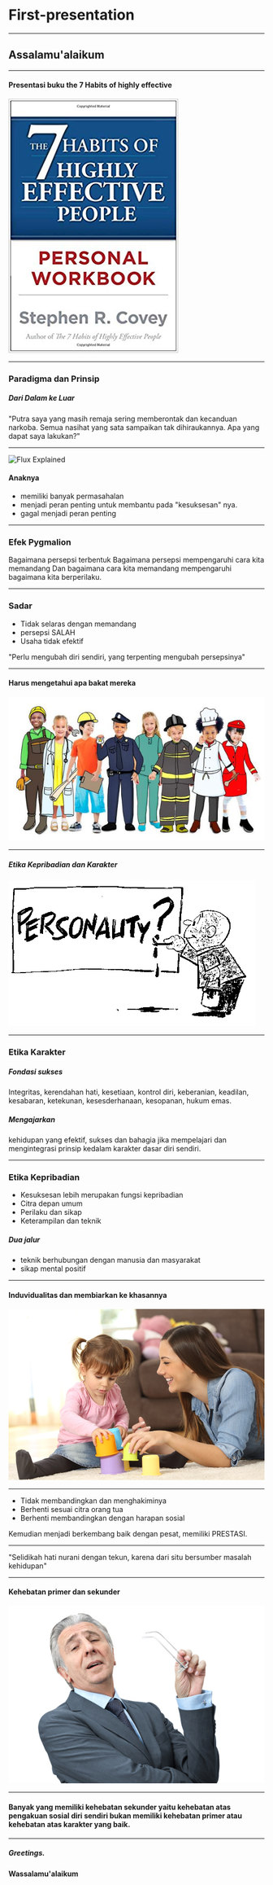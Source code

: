 # First-presentation
---
## Assalamu'alaikum
---

#### Presentasi buku the 7 Habits of highly effective

![Flux Explained](https://raw.githubusercontent.com/youvandra/first-presentasi/master/bukufix.jpg)

---
### Paradigma dan Prinsip
##### Dari Dalam ke Luar

"Putra saya yang masih remaja sering memberontak dan kecanduan narkoba. Semua nasihat yang sata sampaikan tak dihiraukannya. Apa yang dapat saya lakukan?"

---
![Flux Explained]()
#### Anaknya
- memiliki banyak permasahalan
- menjadi peran penting untuk membantu pada "kesuksesan" nya.
- gagal menjadi peran penting

---
### Efek Pygmalion

Bagaimana persepsi terbentuk
Bagaimana persepsi mempengaruhi cara kita memandang
Dan bagaimana cara kita memandang mempengaruhi bagaimana kita berperilaku.

---
### Sadar

- Tidak selaras dengan memandang
- persepsi SALAH
- Usaha tidak efektif

"Perlu mengubah diri sendiri, yang terpenting mengubah persepsinya"

---
#### Harus mengetahui apa bakat mereka
![Flux Explained](https://raw.githubusercontent.com/youvandra/first-presentasi/master/093348600_1487356997-ProjectImages_Pentingnya-Mengenali-Bakat-Anak-Sejak-Dini.jpg)

---
##### Etika Kepribadian dan Karakter
![Flux Explained](https://raw.githubusercontent.com/youvandra/first-presentasi/master/personality.jpg)

---
### Etika Karakter
##### Fondasi sukses
Integritas, kerendahan hati, kesetiaan, kontrol diri, keberanian, keadilan, kesabaran, ketekunan, kesesderhanaan, kesopanan, hukum emas.
##### Mengajarkan
kehidupan yang efektif, sukses dan bahagia jika mempelajari dan mengintegrasi prinsip kedalam karakter dasar diri sendiri.

---
### Etika Kepribadian
- Kesuksesan lebih merupakan fungsi kepribadian
- Citra depan umum
- Perilaku dan sikap
- Keterampilan dan teknik
##### Dua jalur
- teknik berhubungan dengan manusia dan masyarakat
- sikap mental positif

---
#### Induvidualitas dan membiarkan ke khasannya
![Flux Explained](https://raw.githubusercontent.com/youvandra/first-presentasi/master/a-babysitter-the-top-tips-for-hiring-a-basitter-for-the-first-time.jpg)

---
- Tidak membandingkan dan menghakiminya
- Berhenti sesuai citra orang tua
- Berhenti membandingkan dengan harapan sosial

Kemudian menjadi berkembang baik dengan pesat, memiliki PRESTASI.

---
"Selidikah hati nurani dengan tekun, karena dari situ bersumber masalah kehidupan"

---
#### Kehebatan primer dan sekunder
![Flux Explained](https://raw.githubusercontent.com/youvandra/first-presentasi/master/GQ_Day5_Ciri-Ciri-Pribadi-Sombong.png)

---
#### Banyak yang memiliki kehebatan sekunder yaitu kehebatan atas pengakuan sosial diri sendiri bukan memiliki kehebatan primer atau kehebatan atas karakter yang baik.

---
##### Greetings. 
#### Wassalamu'alaikum
